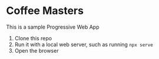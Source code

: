 # Coffee Masters

This is a sample Progressive Web App 

1. Clone this repo
1. Run it with a local web server, such as running `npx serve`
1. Open the browser
